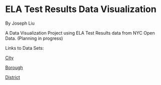 # ELA Test Results Data Visualization
By Joseph Liu

A Data Visualization Project using ELA Test Results data from NYC Open Data. (Planning in progress)

Links to Data Sets:

[City](https://data.cityofnewyork.us/Education/2013-2018-Citywide-ELA-Results/gj2m-sgjc)

[Borough](https://data.cityofnewyork.us/Education/2013-2018-Borough-ELA-Results/5tdj-xqd5)

[District](https://data.cityofnewyork.us/Education/2013-2018-District-ELA-Results/7hpk-8zed)
